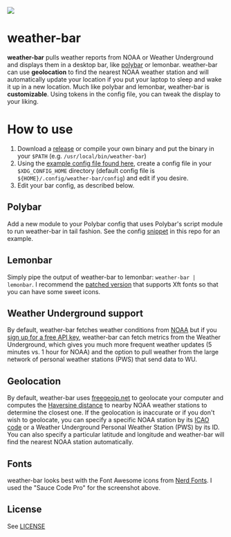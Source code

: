 ![](http://island.nu/github/weather-bar/weather-bar-kmhk.png)

# weather-bar
**weather-bar** pulls weather reports from NOAA or Weather Underground and displays them in a desktop bar, like [polybar](https://github.com/jaagr/polybar) or lemonbar.  weather-bar can use **geolocation** to find the nearest NOAA weather station and will automatically update your location if you put your laptop to sleep and wake it up in a new location.  Much like polybar and lemonbar, weather-bar is **customizable**.  Using tokens in the config file, you can tweak the display to your liking.

# How to use

1. Download a [release](https://github.com/chrissnell/weather-bar/releases) or compile your own binary and put the binary in your `$PATH` (e.g. `/usr/local/bin/weather-bar`)
2. Using the [example config file found here](https://github.com/chrissnell/weather-bar/blob/master/example/config), create a config file in your `$XDG_CONFIG_HOME` directory (default config file is `${HOME}/.config/weather-bar/config`) and edit if you desire.  
3. Edit your bar config, as described below. 

## Polybar
Add a new module to your Polybar config that uses Polybar's script module to run weather-bar in tail fashion.  See the config [snippet](https://github.com/chrissnell/weather-bar/blob/master/example/polybar-config) in this repo for an example.
## Lemonbar
Simply pipe the output of weather-bar to lemonbar:   `weather-bar | lemonbar`.  I recommend the [patched version](https://github.com/krypt-n/bar) that supports Xft fonts so that you can have some sweet icons.

## Weather Underground support
By default, weather-bar fetches weather conditions from [NOAA](http://www.weather.gov/) but if you [sign up for a free API key](https://www.wunderground.com/api), weather-bar can fetch metrics from the Weather Underground, which gives you much more frequent weather updates (5 minutes vs. 1 hour for NOAA) and the option to pull weather from the large network of personal weather stations (PWS) that send data to WU.

## Geolocation
By default, weather-bar uses [freegeoip.net](https://freegeoip.net) to geolocate your computer and computes the [Haversine distance](https://en.wikipedia.org/wiki/Haversine_formula) to nearby NOAA weather stations to determine the closest one.  If  the geolocation is inaccurate or if you don't wish to geolocate, you can specify a specific NOAA station by its [ICAO code](https://en.wikipedia.org/wiki/ICAO_airport_code) or a Weather Underground Personal Weather Station (PWS) by its ID.  You can also specify a particular latitude and longitude and weather-bar will find the nearest NOAA station automatically.

## Fonts
weather-bar looks best with the Font Awesome icons from [Nerd Fonts](https://github.com/ryanoasis/nerd-fonts).  I used the "Sauce Code Pro" for the screenshot above.

## License
See [LICENSE](https://github.com/chrissnell/weather-bar/blob/master/LICENSE)
